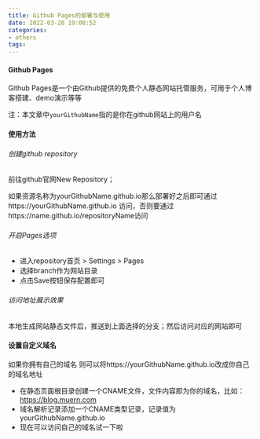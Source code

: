 ```yaml
---
title: Github Pages的部署与使用
date: 2022-03-28 19:08:52
categories:
- others
tags:
---
```

#### Github Pages
Github Pages是一个由Github提供的免费个人静态网站托管服务，可用于个人博客搭建、demo演示等等

注：本文章中``yourGithubName``指的是你在github网站上的用户名
#### 使用方法
###### 创建github repository
前往github官网New Repository；

如果资源名称为yourGithubName.github.io那么部署好之后即可通过https://yourGithubName.github.io 访问，否则要通过https://name.github.io/repositoryName访问
###### 开启Pages选项
* 进入repository首页 > Settings > Pages
* 选择branch作为网站目录
* 点击Save按钮保存配置即可

###### 访问地址展示效果
本地生成网站静态文件后，推送到上面选择的分支；然后访问对应的网站即可


#### 设置自定义域名
如果你拥有自己的域名 则可以将https://yourGithubName.github.io改成你自己的域名地址
* 在静态页面根目录创建一个CNAME文件，文件内容即为你的域名，比如：https://blog.muern.com
* 域名解析记录添加一个CNAME类型记录，记录值为yourGithubName.github.io
* 现在可以访问自己的域名试一下啦